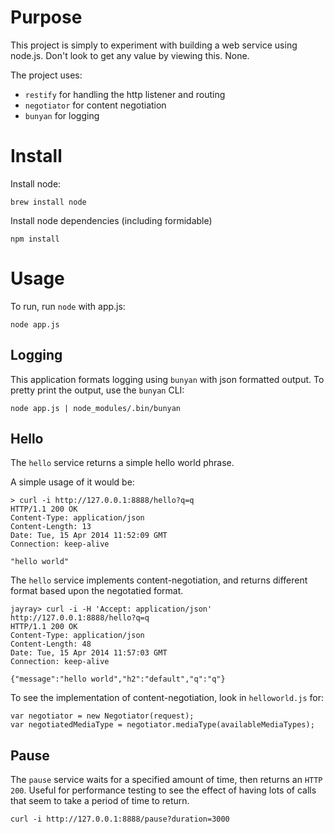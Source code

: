 Purpose
=======
This project is simply to experiment with building a web service using node.js.  Don't look to get any value by viewing this.  None.

The project uses:
- `restify` for handling the http listener and routing
- `negotiator` for content negotiation
- `bunyan` for logging


Install
=======
Install node:
```
brew install node
```


Install node dependencies (including formidable)
```
npm install 
```

Usage
=====
To run, run `node` with app.js:
```
node app.js
```

Logging
-------
This application formats logging using `bunyan` with json formatted output.  To pretty print the output, use the `bunyan` CLI:
```
node app.js | node_modules/.bin/bunyan
```

Hello
-----
The `hello` service returns a simple hello world phrase.

A simple usage of it would be:
```
> curl -i http://127.0.0.1:8888/hello?q=q
HTTP/1.1 200 OK
Content-Type: application/json
Content-Length: 13
Date: Tue, 15 Apr 2014 11:52:09 GMT
Connection: keep-alive

"hello world"
```

The `hello` service implements content-negotiation, and returns different format based upon the negotatied format.

```
jayray> curl -i -H 'Accept: application/json' http://127.0.0.1:8888/hello?q=q
HTTP/1.1 200 OK
Content-Type: application/json
Content-Length: 48
Date: Tue, 15 Apr 2014 11:57:03 GMT
Connection: keep-alive

{"message":"hello world","h2":"default","q":"q"}
```

To see the implementation of content-negotiation, look in `helloworld.js` for:
```
var negotiator = new Negotiator(request);
var negotiatedMediaType = negotiator.mediaType(availableMediaTypes);
```

Pause
-----
The `pause` service waits for a specified amount of time, then returns an `HTTP 200`.  Useful for performance testing to see the effect of having lots of calls that seem to take a period of time to return.

```
curl -i http://127.0.0.1:8888/pause?duration=3000
```
